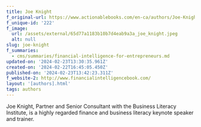 ```yaml
---
title: Joe Knight
f_original-url: https://www.actionablebooks.com/en-ca/authors/Joe-Knight/
f_unique-id: '222'
f_image:
  url: /assets/external/65d77a1183b10b7d4eab9a3a_joe_knight.jpeg
  alt: null
slug: joe-knight
f_summaries:
  - cms/summaries/financial-intelligence-for-entrepreneurs.md
updated-on: '2024-02-23T13:30:35.961Z'
created-on: '2024-02-22T16:45:05.450Z'
published-on: '2024-02-23T13:42:23.311Z'
f_website-2: http://www.financialintelligencebook.com/
layout: '[authors].html'
tags: authors
---
```


Joe Knight, Partner and Senior Consultant with the Business Literacy Institute, is a highly regarded finance and business literacy keynote speaker and trainer.
